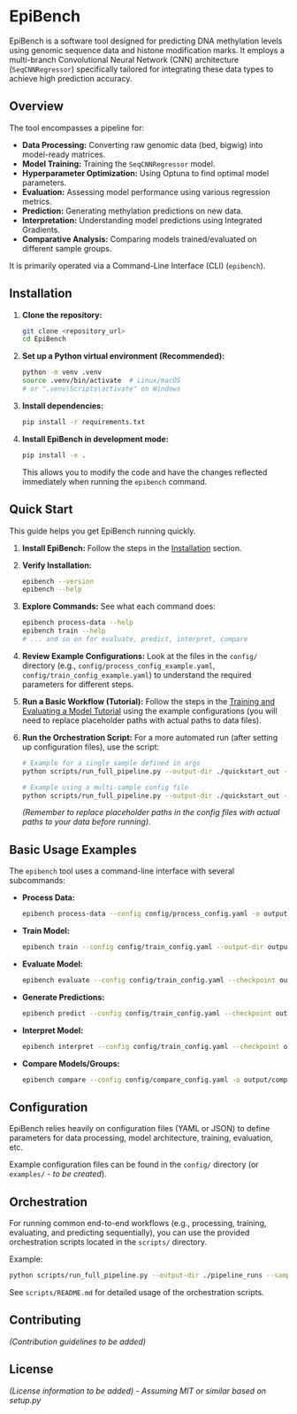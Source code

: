 # EpiBench

EpiBench is a software tool designed for predicting DNA methylation levels using genomic sequence data and histone modification marks. It employs a multi-branch Convolutional Neural Network (CNN) architecture (`SeqCNNRegressor`) specifically tailored for integrating these data types to achieve high prediction accuracy.

## Overview

The tool encompasses a pipeline for:
- **Data Processing:** Converting raw genomic data (bed, bigwig) into model-ready matrices.
- **Model Training:** Training the `SeqCNNRegressor` model.
- **Hyperparameter Optimization:** Using Optuna to find optimal model parameters.
- **Evaluation:** Assessing model performance using various regression metrics.
- **Prediction:** Generating methylation predictions on new data.
- **Interpretation:** Understanding model predictions using Integrated Gradients.
- **Comparative Analysis:** Comparing models trained/evaluated on different sample groups.

It is primarily operated via a Command-Line Interface (CLI) (`epibench`).

## Installation

1.  **Clone the repository:**
    ```bash
    git clone <repository_url>
    cd EpiBench
    ```
2.  **Set up a Python virtual environment (Recommended):**
    ```bash
    python -m venv .venv
    source .venv/bin/activate  # Linux/macOS
    # or ".venv\Scripts\activate" on Windows
    ```
3.  **Install dependencies:**
    ```bash
    pip install -r requirements.txt
    ```
4.  **Install EpiBench in development mode:**
    ```bash
    pip install -e .
    ```
    This allows you to modify the code and have the changes reflected immediately when running the `epibench` command.

## Quick Start

This guide helps you get EpiBench running quickly.

1.  **Install EpiBench:** Follow the steps in the [Installation](#installation) section.

2.  **Verify Installation:**
    ```bash
    epibench --version
    epibench --help
    ```

3.  **Explore Commands:** See what each command does:
    ```bash
    epibench process-data --help
    epibench train --help
    # ... and so on for evaluate, predict, interpret, compare
    ```

4.  **Review Example Configurations:** Look at the files in the `config/` directory (e.g., `config/process_config_example.yaml`, `config/train_config_example.yaml`) to understand the required parameters for different steps.

5.  **Run a Basic Workflow (Tutorial):** Follow the steps in the [Training and Evaluating a Model Tutorial](docs/tutorial_train_evaluate.md) using the example configurations (you will need to replace placeholder paths with actual paths to data files).

6.  **Run the Orchestration Script:** For a more automated run (after setting up configuration files), use the script:
    ```bash
    # Example for a single sample defined in args
    python scripts/run_full_pipeline.py --output-dir ./quickstart_out --single-sample-name test_sample --process-data-config config/process_config_example.yaml --train-config config/train_config_example.yaml

    # Example using a multi-sample config file
    python scripts/run_full_pipeline.py --output-dir ./quickstart_out --samples-config config/samples_config_example.yaml --max-workers 2
    ```
    *(Remember to replace placeholder paths in the config files with actual paths to your data before running)*.

## Basic Usage Examples

The `epibench` tool uses a command-line interface with several subcommands:

*   **Process Data:**
    ```bash
    epibench process-data --config config/process_config.yaml -o output/processed_data
    ```

*   **Train Model:**
    ```bash
    epibench train --config config/train_config.yaml --output-dir output/training_run_01
    ```

*   **Evaluate Model:**
    ```bash
    epibench evaluate --config config/train_config.yaml --checkpoint output/training_run_01/best_model.pth --test-data output/processed_data/test.h5 -o output/evaluation_results
    ```

*   **Generate Predictions:**
    ```bash
    epibench predict --config config/train_config.yaml --checkpoint output/training_run_01/best_model.pth --input-data data/new_samples.h5 -o output/predictions
    ```

*   **Interpret Model:**
    ```bash
    epibench interpret --config config/train_config.yaml --checkpoint output/training_run_01/best_model.pth --input-data data/sample_to_interpret.h5 -o output/interpretation_results
    ```

*   **Compare Models/Groups:**
    ```bash
    epibench compare --config config/compare_config.yaml -o output/comparative_analysis
    ```

## Configuration

EpiBench relies heavily on configuration files (YAML or JSON) to define parameters for data processing, model architecture, training, evaluation, etc.

Example configuration files can be found in the `config/` directory (or `examples/` - *to be created*).

## Orchestration

For running common end-to-end workflows (e.g., processing, training, evaluating, and predicting sequentially), you can use the provided orchestration scripts located in the `scripts/` directory.

Example:
```bash
python scripts/run_full_pipeline.py --output-dir ./pipeline_runs --samples-config config/samples_to_run.yaml --max-workers 4
```
See `scripts/README.md` for detailed usage of the orchestration scripts.

## Contributing

*(Contribution guidelines to be added)*

## License

*(License information to be added) - Assuming MIT or similar based on setup.py*
